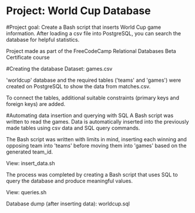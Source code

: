 # Project: World Cup Database
#Project goal:
Create a Bash script that inserts World Cup game information. After loading a csv file into PostgreSQL, you can search the database for helpful statistics.

Project made as part of the FreeCodeCamp Relational Databases Beta Certificate course

#Creating the database
Dataset: games.csv

'worldcup' database and the required tables ('teams' and 'games') were created on PostgreSQL to show the data from matches.csv.

To connect the tables, additional suitable constraints (primary keys and foreign keys) are added.

#Automating data insertion and querying with SQL
A Bash script was written to read the games. Data is automatically inserted into the previously made tables using csv data and SQL query commands.

The Bash script was written with limits in mind, inserting each winning and opposing team into 'teams' before moving them into 'games' based on the generated team_id.

View: insert_data.sh

The process was completed by creating a Bash script that uses SQL to query the database and produce meaningful values.

View: queries.sh

Database dump (after inserting data): worldcup.sql

